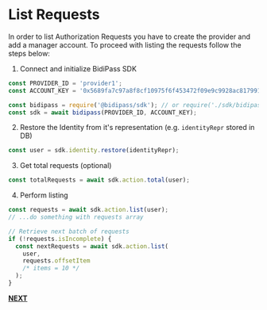 # List Requests

In order to list Authorization Requests you have to create the provider and add a manager account.
To proceed with listing the requests follow the steps below:

1. Connect and initialize BidiPass SDK

```javascript
const PROVIDER_ID = 'provider1';
const ACCOUNT_KEY = '0x5689fa7c97a8f8cf10975f6f453472f09e9c9928ac81799128fcb3da68773cf0'; // {Manager Account} credentials

const bidipass = require('@bidipass/sdk'); // or require('./sdk/bidipass-loader.js');
const sdk = await bidipass(PROVIDER_ID, ACCOUNT_KEY);
```

2. Restore the Identity from it's representation (e.g. `identityRepr` stored in DB)

```javascript
const user = sdk.identity.restore(identityRepr);
```

3. Get total requests (optional)

```javascript
const totalRequests = await sdk.action.total(user);
```

4. Perform listing

```javascript
const requests = await sdk.action.list(user);
// ...do something with requests array

// Retrieve next batch of requests
if (!requests.isIncomplete) {
  const nextRequests = await sdk.action.list(
    user,
    requests.offsetItem
    /* items = 10 */
  );
}
```

**[NEXT](tutorial-disconnect-identity.html)**

